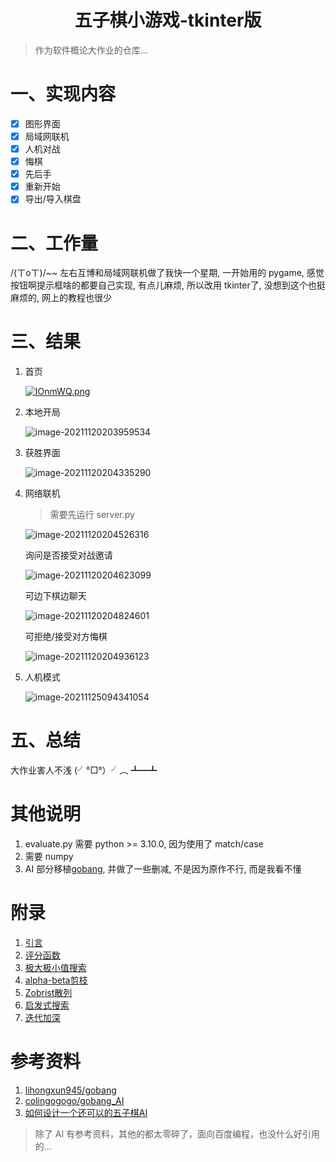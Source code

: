 <div align="center"><h1>五子棋小游戏-tkinter版</h1></div>

> 作为软件概论大作业的仓库...

# 一、实现内容

- [x] 图形界面
- [x] 局域网联机
- [x] 人机对战
- [x] 悔棋
- [x] 先后手
- [x] 重新开始
- [x] 导出/导入棋盘

# 二、工作量

/(ㄒoㄒ)/~~ 左右互博和局域网联机做了我快一个星期, 一开始用的 pygame, 感觉按钮啊提示框啥的都要自己实现, 有点儿麻烦, 所以改用 tkinter了, 没想到这个也挺麻烦的, 网上的教程也很少

# 三、结果

1. 首页

   [![IOnmWQ.png](https://ice-berg.coding.net/p/Other/d/imgur/git/raw/master/2021/11/20/202111202038958.png)](https://imgtu.com/i/IOnmWQ)

2. 本地开局

   ![image-20211120203959534](https://ice-berg.coding.net/p/Other/d/imgur/git/raw/master/2021/11/20/202111202039662.png)

3. 获胜界面

   ![image-20211120204335290](https://ice-berg.coding.net/p/Other/d/imgur/git/raw/master/2021/11/20/202111202043419.png)

4. 网络联机

   > 需要先运行 server.py

   ![image-20211120204526316](https://ice-berg.coding.net/p/Other/d/imgur/git/raw/master/2021/11/20/202111202045433.png)

   询问是否接受对战邀请

   ![image-20211120204623099](https://ice-berg.coding.net/p/Other/d/imgur/git/raw/master/2021/11/20/202111202046217.png)

   可边下棋边聊天

   ![image-20211120204824601](https://ice-berg.coding.net/p/Other/d/imgur/git/raw/master/2021/11/20/202111202048721.png)

   可拒绝/接受对方悔棋

   ![image-20211120204936123](https://ice-berg.coding.net/p/Other/d/imgur/git/raw/master/2021/11/20/202111202049247.png)

5. 人机模式

   ![image-20211125094341054](https://ice-berg.coding.net/p/Other/d/imgur/git/raw/master/2021/11/25/202111250943169.png)

# 五、总结

大作业害人不浅 (╯°□°）╯︵ ┻━┻

# 其他说明

1. evaluate.py 需要 python >= 3.10.0, 因为使用了 match/case
2. 需要 numpy
3. AI 部分移植[gobang](https://github.com/lihongxun945/gobang.git), 并做了一些删减, 不是因为原作不行, 而是我看不懂

# 附录

1. [引言](Documents/Game-Tree.md)
2. [评分函数](Documents/evaluate.md)
3. [极大极小值搜索](Documents/MiniMax.md)
4. [alpha-beta剪枝](Documents/Alpha-Beta.md)
5. [Zobrist散列](Documents/Zobrist.md)
6. [启发式搜索](Documents/Heuristic.md)
7. [迭代加深](Documents/deeping.md)

# 参考资料

1. [lihongxun945/gobang](https://github.com/lihongxun945/gobang.git)
2. [colingogogo/gobang_AI](https://github.com/colingogogo/gobang_AI.git)
2. [如何设计一个还可以的五子棋AI](https://kimlongli.github.io/2016/12/14/如何设计一个还可以的五子棋AI/)

> 除了 AI 有参考资料，其他的都太零碎了，面向百度编程，也没什么好引用的...